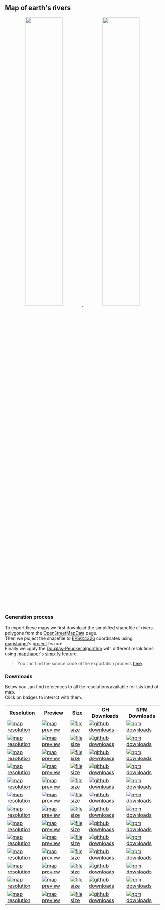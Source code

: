 <a name="earth-rivers"></a>
## Map of earth's rivers
<p align="center">
  <a alt="see earth-rivers on mapshaper" href="http://mapshaper.org/?files=https://cdn.rawgit.com/simonepri/geo-maps/master/previews/earth-rivers.geo.json">
    <img src="https://raw.githubusercontent.com/simonepri/geo-maps/master/media/geo-maps-earth-rivers-shape.png" width ="49%"/>
  </a>
  <a alt="see earth-rivers on geojson.io" href="http://geojson.io/#data=data:text/x-url,https://cdn.rawgit.com/simonepri/geo-maps/master/previews/earth-rivers.geo.json">
    <img src="https://raw.githubusercontent.com/simonepri/geo-maps/master/media/geo-maps-earth-rivers-hover.png" width ="49%"/>
  </a>
</p>

### Generation process
To export these maps we first download the simplified shapefile of rivers polygons from the [OpenStreetMapData](http://openstreetmapdata.com/data/water-reduced-polygons) page.  
Then we project the shapefile to [EPSG:4326](http://spatialreference.org/ref/epsg/wgs-84/) coordinates using [mapshaper](https://github.com/mbloch/mapshaper)'s [project](https://github.com/mbloch/mapshaper/wiki/Command-Reference#-proj) feature.  
Finally we apply the [Douglas-Peucker algorithm](https://en.wikipedia.org/wiki/Ramer%E2%80%93Douglas%E2%80%93Peucker_algorithm#Algorithm) with different resolutions using [mapshaper](https://github.com/mbloch/mapshaper)'s [simplify](https://github.com/mbloch/mapshaper/wiki/Command-Reference#-simplify) feature.

> You can find the source code of the exportation process [here](gulp/maps/earth-rivers.js).

### Downloads
Below you can find references to all the resolutions available for this kind of map.  
Click on badges to interact with them.

<table>
  <tr>
    <th>Resolution</th>
    <th>Preview</th>
    <th>Size</th>
    <th>GH Downloads</th>
    <th>NPM Downloads</th>
  </tr>

  <tr>
    <td>
      <a href="#earth-rivers">
        <img src="https://img.shields.io/badge/resolution-1m-f1c40f.svg" alt="map resolution"/>
      </a>
    </td>
    <td>
      <a href="http://mapshaper.org/?files=https://unpkg.com/@geo-maps/earth-rivers-1m/map.geo.json">
        <img src="https://img.shields.io/badge/preview-mapshaper-1abc9c.svg" alt="map preview"/>
      </a>
    </td>
    <td>
      <a href="#earth-rivers">
        <img src="http://img.badgesize.io/https://unpkg.com/@geo-maps/earth-rivers-1m/map.geo.json" alt="file size"/>
      </a>
    </td>
    <td>
      <a href="https://github.com/simonepri/geo-maps/releases/latest/download/earth-rivers-1m.geo.json">
        <img src="https://img.shields.io/github/downloads/simonepri/geo-maps/latest/earth-rivers-1m.geo.json.svg" alt="github downloads"/>
      </a>
    </td>
    <td>
      <a href="https://www.npmjs.com/package/@geo-maps/earth-rivers-1m">
        <img src="https://img.shields.io/npm/dm/@geo-maps/earth-rivers-1m.svg" alt="npm downloads"/>
      </a>
    </td>
  </tr>

  <tr>
    <td>
      <a href="#earth-rivers">
        <img src="https://img.shields.io/badge/resolution-2m5-f1c40f.svg" alt="map resolution"/>
      </a>
    </td>
    <td>
      <a href="http://mapshaper.org/?files=https://unpkg.com/@geo-maps/earth-rivers-2m5/map.geo.json">
        <img src="https://img.shields.io/badge/preview-mapshaper-1abc9c.svg" alt="map preview"/>
      </a>
    </td>
    <td>
      <a href="#earth-rivers">
        <img src="http://img.badgesize.io/https://unpkg.com/@geo-maps/earth-rivers-2m5/map.geo.json" alt="file size"/>
      </a>
    </td>
    <td>
      <a href="https://github.com/simonepri/geo-maps/releases/latest/download/earth-rivers-2m5.geo.json">
        <img src="https://img.shields.io/github/downloads/simonepri/geo-maps/latest/earth-rivers-2m5.geo.json.svg" alt="github downloads"/>
      </a>
    </td>
    <td>
      <a href="https://www.npmjs.com/package/@geo-maps/earth-rivers-2m5">
        <img src="https://img.shields.io/npm/dm/@geo-maps/earth-rivers-2m5.svg" alt="npm downloads"/>
      </a>
    </td>
  </tr>

  <tr>
    <td>
      <a href="#earth-rivers">
        <img src="https://img.shields.io/badge/resolution-5m-f1c40f.svg" alt="map resolution"/>
      </a>
    </td>
    <td>
      <a href="http://mapshaper.org/?files=https://unpkg.com/@geo-maps/earth-rivers-5m/map.geo.json">
        <img src="https://img.shields.io/badge/preview-mapshaper-1abc9c.svg" alt="map preview"/>
      </a>
    </td>
    <td>
      <a href="#earth-rivers">
        <img src="http://img.badgesize.io/https://unpkg.com/@geo-maps/earth-rivers-5m/map.geo.json" alt="file size"/>
      </a>
    </td>
    <td>
      <a href="https://github.com/simonepri/geo-maps/releases/latest/download/earth-rivers-5m.geo.json">
        <img src="https://img.shields.io/github/downloads/simonepri/geo-maps/latest/earth-rivers-5m.geo.json.svg" alt="github downloads"/>
      </a>
    </td>
    <td>
      <a href="https://www.npmjs.com/package/@geo-maps/earth-rivers-5m">
        <img src="https://img.shields.io/npm/dm/@geo-maps/earth-rivers-5m.svg" alt="npm downloads"/>
      </a>
    </td>
  </tr>

  <tr>
    <td>
      <a href="#earth-rivers">
        <img src="https://img.shields.io/badge/resolution-10m-f1c40f.svg" alt="map resolution"/>
      </a>
    </td>
    <td>
      <a href="http://mapshaper.org/?files=https://unpkg.com/@geo-maps/earth-rivers-10m/map.geo.json">
        <img src="https://img.shields.io/badge/preview-mapshaper-1abc9c.svg" alt="map preview"/>
      </a>
    </td>
    <td>
      <a href="#earth-rivers">
        <img src="http://img.badgesize.io/https://unpkg.com/@geo-maps/earth-rivers-10m/map.geo.json" alt="file size"/>
      </a>
    </td>
    <td>
      <a href="https://github.com/simonepri/geo-maps/releases/latest/download/earth-rivers-10m.geo.json">
        <img src="https://img.shields.io/github/downloads/simonepri/geo-maps/latest/earth-rivers-10m.geo.json.svg" alt="github downloads"/>
      </a>
    </td>
    <td>
      <a href="https://www.npmjs.com/package/@geo-maps/earth-rivers-10m">
        <img src="https://img.shields.io/npm/dm/@geo-maps/earth-rivers-10m.svg" alt="npm downloads"/>
      </a>
    </td>
  </tr>

  <tr>
    <td>
      <a href="#earth-rivers">
        <img src="https://img.shields.io/badge/resolution-25m-f1c40f.svg" alt="map resolution"/>
      </a>
    </td>
    <td>
      <a href="http://mapshaper.org/?files=https://unpkg.com/@geo-maps/earth-rivers-25m/map.geo.json">
        <img src="https://img.shields.io/badge/preview-mapshaper-1abc9c.svg" alt="map preview"/>
      </a>
    </td>
    <td>
      <a href="#earth-rivers">
        <img src="http://img.badgesize.io/https://unpkg.com/@geo-maps/earth-rivers-25m/map.geo.json" alt="file size"/>
      </a>
    </td>
    <td>
      <a href="https://github.com/simonepri/geo-maps/releases/latest/download/earth-rivers-25m.geo.json">
        <img src="https://img.shields.io/github/downloads/simonepri/geo-maps/latest/earth-rivers-25m.geo.json.svg" alt="github downloads"/>
      </a>
    </td>
    <td>
      <a href="https://www.npmjs.com/package/@geo-maps/earth-rivers-25m">
        <img src="https://img.shields.io/npm/dm/@geo-maps/earth-rivers-25m.svg" alt="npm downloads"/>
      </a>
    </td>
  </tr>

  <tr>
    <td>
      <a href="#earth-rivers">
        <img src="https://img.shields.io/badge/resolution-50m-f1c40f.svg" alt="map resolution"/>
      </a>
    </td>
    <td>
      <a href="http://mapshaper.org/?files=https://unpkg.com/@geo-maps/earth-rivers-50m/map.geo.json">
        <img src="https://img.shields.io/badge/preview-mapshaper-1abc9c.svg" alt="map preview"/>
      </a>
    </td>
    <td>
      <a href="#earth-rivers">
        <img src="http://img.badgesize.io/https://unpkg.com/@geo-maps/earth-rivers-50m/map.geo.json" alt="file size"/>
      </a>
    </td>
    <td>
      <a href="https://github.com/simonepri/geo-maps/releases/latest/download/earth-rivers-50m.geo.json">
        <img src="https://img.shields.io/github/downloads/simonepri/geo-maps/latest/earth-rivers-50m.geo.json.svg" alt="github downloads"/>
      </a>
    </td>
    <td>
      <a href="https://www.npmjs.com/package/@geo-maps/earth-rivers-50m">
        <img src="https://img.shields.io/npm/dm/@geo-maps/earth-rivers-50m.svg" alt="npm downloads"/>
      </a>
    </td>
  </tr>

  <tr>
    <td>
      <a href="#earth-rivers">
        <img src="https://img.shields.io/badge/resolution-100m-f1c40f.svg" alt="map resolution"/>
      </a>
    </td>
    <td>
      <a href="http://mapshaper.org/?files=https://unpkg.com/@geo-maps/earth-rivers-100m/map.geo.json">
        <img src="https://img.shields.io/badge/preview-mapshaper-1abc9c.svg" alt="map preview"/>
      </a>
    </td>
    <td>
      <a href="#earth-rivers">
        <img src="http://img.badgesize.io/https://unpkg.com/@geo-maps/earth-rivers-100m/map.geo.json" alt="file size"/>
      </a>
    </td>
    <td>
      <a href="https://github.com/simonepri/geo-maps/releases/latest/download/earth-rivers-100m.geo.json">
        <img src="https://img.shields.io/github/downloads/simonepri/geo-maps/latest/earth-rivers-100m.geo.json.svg" alt="github downloads"/>
      </a>
    </td>
    <td>
      <a href="https://www.npmjs.com/package/@geo-maps/earth-rivers-100m">
        <img src="https://img.shields.io/npm/dm/@geo-maps/earth-rivers-100m.svg" alt="npm downloads"/>
      </a>
    </td>
  </tr>

  <tr>
    <td>
      <a href="#earth-rivers">
        <img src="https://img.shields.io/badge/resolution-250m-f1c40f.svg" alt="map resolution"/>
      </a>
    </td>
    <td>
      <a href="http://mapshaper.org/?files=https://unpkg.com/@geo-maps/earth-rivers-250m/map.geo.json">
        <img src="https://img.shields.io/badge/preview-mapshaper-1abc9c.svg" alt="map preview"/>
      </a>
    </td>
    <td>
      <a href="#earth-rivers">
        <img src="http://img.badgesize.io/https://unpkg.com/@geo-maps/earth-rivers-250m/map.geo.json" alt="file size"/>
      </a>
    </td>
    <td>
      <a href="https://github.com/simonepri/geo-maps/releases/latest/download/earth-rivers-250m.geo.json">
        <img src="https://img.shields.io/github/downloads/simonepri/geo-maps/latest/earth-rivers-250m.geo.json.svg" alt="github downloads"/>
      </a>
    </td>
    <td>
      <a href="https://www.npmjs.com/package/@geo-maps/earth-rivers-250m">
        <img src="https://img.shields.io/npm/dm/@geo-maps/earth-rivers-250m.svg" alt="npm downloads"/>
      </a>
    </td>
  </tr>

  <tr>
    <td>
      <a href="#earth-rivers">
        <img src="https://img.shields.io/badge/resolution-500m-f1c40f.svg" alt="map resolution"/>
      </a>
    </td>
    <td>
      <a href="http://mapshaper.org/?files=https://unpkg.com/@geo-maps/earth-rivers-500m/map.geo.json">
        <img src="https://img.shields.io/badge/preview-mapshaper-1abc9c.svg" alt="map preview"/>
      </a>
    </td>
    <td>
      <a href="#earth-rivers">
        <img src="http://img.badgesize.io/https://unpkg.com/@geo-maps/earth-rivers-500m/map.geo.json" alt="file size"/>
      </a>
    </td>
    <td>
      <a href="https://github.com/simonepri/geo-maps/releases/latest/download/earth-rivers-500m.geo.json">
        <img src="https://img.shields.io/github/downloads/simonepri/geo-maps/latest/earth-rivers-500m.geo.json.svg" alt="github downloads"/>
      </a>
    </td>
    <td>
      <a href="https://www.npmjs.com/package/@geo-maps/earth-rivers-500m">
        <img src="https://img.shields.io/npm/dm/@geo-maps/earth-rivers-500m.svg" alt="npm downloads"/>
      </a>
    </td>
  </tr>

  <tr>
    <td>
      <a href="#earth-rivers">
        <img src="https://img.shields.io/badge/resolution-1km-f1c40f.svg" alt="map resolution"/>
      </a>
    </td>
    <td>
      <a href="http://mapshaper.org/?files=https://unpkg.com/@geo-maps/earth-rivers-1km/map.geo.json">
        <img src="https://img.shields.io/badge/preview-mapshaper-1abc9c.svg" alt="map preview"/>
      </a>
    </td>
    <td>
      <a href="#earth-rivers">
        <img src="http://img.badgesize.io/https://unpkg.com/@geo-maps/earth-rivers-1km/map.geo.json" alt="file size"/>
      </a>
    </td>
    <td>
      <a href="https://github.com/simonepri/geo-maps/releases/latest/download/earth-rivers-1km.geo.json">
        <img src="https://img.shields.io/github/downloads/simonepri/geo-maps/latest/earth-rivers-1km.geo.json.svg" alt="github downloads"/>
      </a>
    </td>
    <td>
      <a href="https://www.npmjs.com/package/@geo-maps/earth-rivers-1km">
        <img src="https://img.shields.io/npm/dm/@geo-maps/earth-rivers-1km.svg" alt="npm downloads"/>
      </a>
    </td>
  </tr>

  <tr>
    <td>
      <a href="#earth-rivers">
        <img src="https://img.shields.io/badge/resolution-2km5-f1c40f.svg" alt="map resolution"/>
      </a>
    </td>
    <td>
      <a href="http://mapshaper.org/?files=https://unpkg.com/@geo-maps/earth-rivers-2km5/map.geo.json">
        <img src="https://img.shields.io/badge/preview-mapshaper-1abc9c.svg" alt="map preview"/>
      </a>
    </td>
    <td>
      <a href="#earth-rivers">
        <img src="http://img.badgesize.io/https://unpkg.com/@geo-maps/earth-rivers-2km5/map.geo.json" alt="file size"/>
      </a>
    </td>
    <td>
      <a href="https://github.com/simonepri/geo-maps/releases/latest/download/earth-rivers-2km5.geo.json">
        <img src="https://img.shields.io/github/downloads/simonepri/geo-maps/latest/earth-rivers-2km5.geo.json.svg" alt="github downloads"/>
      </a>
    </td>
    <td>
      <a href="https://www.npmjs.com/package/@geo-maps/earth-rivers-2km5">
        <img src="https://img.shields.io/npm/dm/@geo-maps/earth-rivers-2km5.svg" alt="npm downloads"/>
      </a>
    </td>
  </tr>

  <tr>
    <td>
      <a href="#earth-rivers">
        <img src="https://img.shields.io/badge/resolution-5km-f1c40f.svg" alt="map resolution"/>
      </a>
    </td>
    <td>
      <a href="http://mapshaper.org/?files=https://unpkg.com/@geo-maps/earth-rivers-5km/map.geo.json">
        <img src="https://img.shields.io/badge/preview-mapshaper-1abc9c.svg" alt="map preview"/>
      </a>
    </td>
    <td>
      <a href="#earth-rivers">
        <img src="http://img.badgesize.io/https://unpkg.com/@geo-maps/earth-rivers-5km/map.geo.json" alt="file size"/>
      </a>
    </td>
    <td>
      <a href="https://github.com/simonepri/geo-maps/releases/latest/download/earth-rivers-5km.geo.json">
        <img src="https://img.shields.io/github/downloads/simonepri/geo-maps/latest/earth-rivers-5km.geo.json.svg" alt="github downloads"/>
      </a>
    </td>
    <td>
      <a href="https://www.npmjs.com/package/@geo-maps/earth-rivers-5km">
        <img src="https://img.shields.io/npm/dm/@geo-maps/earth-rivers-5km.svg" alt="npm downloads"/>
      </a>
    </td>
  </tr>

  <tr>
    <td>
      <a href="#earth-rivers">
        <img src="https://img.shields.io/badge/resolution-10km-f1c40f.svg" alt="map resolution"/>
      </a>
    </td>
    <td>
      <a href="http://mapshaper.org/?files=https://unpkg.com/@geo-maps/earth-rivers-10km/map.geo.json">
        <img src="https://img.shields.io/badge/preview-mapshaper-1abc9c.svg" alt="map preview"/>
      </a>
    </td>
    <td>
      <a href="#earth-rivers">
        <img src="http://img.badgesize.io/https://unpkg.com/@geo-maps/earth-rivers-10km/map.geo.json" alt="file size"/>
      </a>
    </td>
    <td>
      <a href="https://github.com/simonepri/geo-maps/releases/latest/download/earth-rivers-10km.geo.json">
        <img src="https://img.shields.io/github/downloads/simonepri/geo-maps/latest/earth-rivers-10km.geo.json.svg" alt="github downloads"/>
      </a>
    </td>
    <td>
      <a href="https://www.npmjs.com/package/@geo-maps/earth-rivers-10km">
        <img src="https://img.shields.io/npm/dm/@geo-maps/earth-rivers-10km.svg" alt="npm downloads"/>
      </a>
    </td>
  </tr>
</table>
